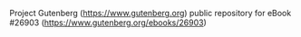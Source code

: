 Project Gutenberg (https://www.gutenberg.org) public repository for eBook #26903 (https://www.gutenberg.org/ebooks/26903)
